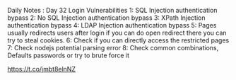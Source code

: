 Daily Notes : Day 32 
Login Vulnerabilities 
1: SQL Injection authentication bypass
2: No SQL Injection authentication bypass
3: XPath Injection authentication bypass
4: LDAP Injection authentication bypass
5: Pages usually redirects users after login if you can do open redirect there you can try to steal cookies.
6: Check if you can directly access the restricted pages
7: Check nodejs potential parsing error 
8: Check common combinations, Defaults passwords or try to brute force it

https://t.co/jmbt8elnNZ
